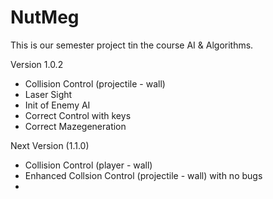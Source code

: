 # NutMeg
This is our semester project tin the course AI &amp; Algorithms.  

Version 1.0.2 

- Collision Control (projectile - wall)
- Laser Sight
- Init of Enemy AI
- Correct Control with keys
- Correct Mazegeneration


Next Version (1.1.0)

- Collision Control (player - wall)
- Enhanced Collsion Control (projectile - wall) with no bugs
- 
